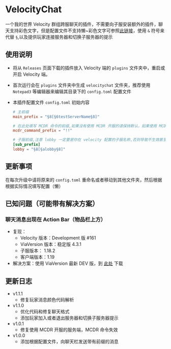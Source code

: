 # VelocityChat

一个我的世界 Velocity 群组跨服聊天的插件，不需要向子服安装额外的插件，聊天支持彩色文字，但是配置文件不支持懒~彩色文字可参照[此链接](https://wiki.biligame.com/mc/%E6%A0%BC%E5%BC%8F%E5%8C%96%E4%BB%A3%E7%A0%81)，使用 `&` 符号来代替 `§`,以及提供玩家连接服务器和切换子服务器的提示

## 使用说明

- 将从 `Releases` 页面下载的插件放入 Velocity 端的 `plugins` 文件夹中，重启或开启 Velocity 端。

- 首次运行会在 `plugins` 文件夹中生成 `velocitychat` 文件夹，推荐使用 `Notepad3` 等编辑器来编辑其目录下的 `config.toml` 配置文件

- 本插件配置文件 `config.toml` 初始内容

  ```toml
  # 主前缀
  main_prefix = "§8[§6testServerName§8]"

  # 在此处填写 MCDR 命令的前缀,如果没有使用 MCDR 开服的请保持默认，如果使用 MCDR 开服请根据实际情况填写
  mcdr_command_prefix = "!!"

  # 子服前缀,注意 lobby 一定要是你在 velocity 配置的子服名称,否则导致不生效甚至消息发不出去
  [sub_prefix]
  lobby = "§8[§alobby§8]"
  ```

## 更新事项

在每次升级中请将原来的 `config.toml` 重命名或者移动到其他文件夹，然后根据根据实际情况填写配置（懒）

## 已知问题（可能带有解决方案）

### 聊天消息出现在 Action Bar（物品栏上方）

- 复现：
  - Velocity 版本：Development 版 #161
  - ViaVersion 版本：稳定版 4.3.1
  - 子服版本： 1.18.2
  - 客户端版本：1.19
- 解决方案：使用 ViaVersion 最新 DEV 版，到 [此处](https://ci.viaversion.com/job/ViaVersion-DEV/) 下载

## 更新日志

- v1.1.1
  - 修复玩家消息颜色代码解析
- v1.1.0
  - 优化代码和修复聊天格式
  - 添加玩家加入或者退出服务器和切换子服务器提示
- v1.0.1
  - 修复使用 MCDR 开服的服务端，MCDR 命令失效
- v1.0.0
  - 添加根据配置文件，向聊天栏发送带有前缀的消息
